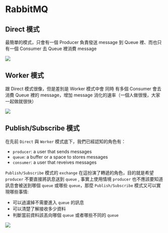 # RabbitMQ

## Direct 模式

最簡單的模式，只會有一個 Producer 負責發送 message 到 Queue 裡、而也只有一個 Consumer 去 Queue 裡消費 message

![](https://kucw.github.io/images/blog/rabbitmq_direct.png)

## Worker 模式

跟 Direct 模式很像，但是差別是 Worker 模式中會 同時 有多個 Consumer 會去消費 Queue 裡的 message，增加 message 消化的速率（一個人做很慢，大家一起做就很快）

![](https://kucw.github.io/images/blog/rabbitmq_worker.png)

## Publish/Subscribe 模式
在先前 ```Direct``` 與 ```Worker``` 模式底下，我們已經認知的角色有：
- ```producer```: a user that sends messages
- ```queue```: a buffer or a space to stores messages
- ```consumer```: a user that reveives messages

```Publish/Subscribe``` 模式的 ```exchange``` 在這扮演了轉遞的角色，目的就是希望 ```producer``` 不要直接將訊息送到 ```queue``` , 事實上使用情境 ```producer``` 也不應該要知道訊息會被送到哪個 ```queue``` 或哪些 ```queue```，那麼 ```Publish/Subscribe``` 模式又可以實現哪些事情:

- 可以過濾掉不需要進入 ```queue``` 的訊息
- 可以清楚了解接收多少資料
- 判斷當前資料該丟向哪個 ```queue``` 或者哪些不同的 ```queue```

![](https://www.rabbitmq.com/img/tutorials/exchanges.png)